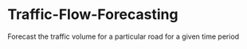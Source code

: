 # Traffic-Flow-Forecasting
Forecast the traffic volume for a particular road for a given time period
